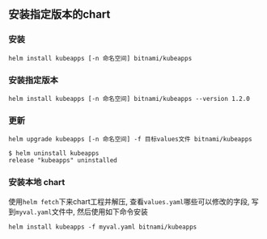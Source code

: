 ## 安装指定版本的chart

### 安装

```
helm install kubeapps [-n 命名空间] bitnami/kubeapps
```

### 安装指定版本

```
helm install kubeapps [-n 命名空间] bitnami/kubeapps --version 1.2.0
```

### 更新

```
helm upgrade kubeapps [-n 命名空间] -f 目标values文件 bitnami/kubeapps
```

```
$ helm uninstall kubeapps
release "kubeapps" uninstalled
```

### 安装本地 chart

使用`helm fetch`下来chart工程并解压, 查看`values.yaml`哪些可以修改的字段, 写到`myval.yaml`文件中, 然后使用如下命令安装

```
helm install kubeapps -f myval.yaml bitnami/kubeapps
```
